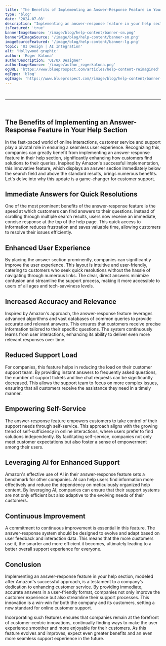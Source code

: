 ```yaml
---
title: 'The Benefits of Implementing an Answer-Response Feature in Your Help Section'
type: 'blog'
date: '2024-07-08'
description: "Implementing an answer-response feature in your help section, modeled after Amazon's successful approach, is a testament to a company’s dedication to enhancing customer service."
isFeatured: 'true'
bannerImageSource: '/image/blog/help-content/banner-sm.png'
bannerSMImageSource: '/image/blog/help-content/banner-sm.png'
imageSourceFeatured: '/image/blog/help-content/banner-lg.png'
topic: 'UI Design | AI Integration'
alt: 'Hollywood graphic'
author: 'Roger Katona'
authorDescription: 'UI/UX Designer'
authorImageSource: '/image/author_rogerkatona.png'
ogURL: 'https://www.blueprospect.com/articles/help-content-reimagined'
ogType: 'blog'
ogImage: 'https://www.blueprospect.com//image/blog/help-content/banner-sm.png'
---
```

<br>

---
<br>

## The Benefits of Implementing an Answer-Response Feature in Your Help Section

In the fast-paced world of online interactions, customer service and support play a pivotal role in ensuring a seamless user experience. Recognizing this, companies can greatly benefit from implementing an answer-response feature in their help section, significantly enhancing how customers find solutions to their queries. Inspired by Amazon's successful implementation, this innovative feature, which displays an answer section immediately below the search field and above the standard results, brings numerous benefits. Let's delve into why this update is a game-changer for customer support.

## Immediate Answers for Quick Resolutions

One of the most prominent benefits of the answer-response feature is the speed at which customers can find answers to their questions. Instead of scrolling through multiple search results, users now receive an immediate, concise response at the top of the help page. This quick access to information reduces frustration and saves valuable time, allowing customers to resolve their issues efficiently.

## Enhanced User Experience

By placing the answer section prominently, companies can significantly improve the user experience. This layout is intuitive and user-friendly, catering to customers who seek quick resolutions without the hassle of navigating through numerous links. The clear, direct answers minimize confusion and streamline the support process, making it more accessible to users of all ages and tech-savviness levels.

## Increased Accuracy and Relevance

Inspired by Amazon's approach, the answer-response feature leverages advanced algorithms and vast databases of common queries to provide accurate and relevant answers. This ensures that customers receive precise information tailored to their specific questions. The system continuously learns from user interactions, enhancing its ability to deliver even more relevant responses over time.

## Reduced Support Load

For companies, this feature helps in reducing the load on their customer support team. By providing instant answers to frequently asked questions, the number of support tickets and live chat requests can be significantly decreased. This allows the support team to focus on more complex issues, ensuring that all customers receive the assistance they need in a timely manner.

## Empowering Self-Service

The answer-response feature empowers customers to take control of their support needs through self-service. This approach aligns with the growing trend of self-sufficiency in online interactions, where users prefer to find solutions independently. By facilitating self-service, companies not only meet customer expectations but also foster a sense of empowerment among their users.

## Leveraging AI for Enhanced Support

Amazon's effective use of AI in their answer-response feature sets a benchmark for other companies. AI can help users find information more effectively and reduce the dependency on meticulously organized help content. By leveraging AI, companies can ensure that their support systems are not only efficient but also adaptive to the evolving needs of their customers.

## Continuous Improvement

A commitment to continuous improvement is essential in this feature. The answer-response system should be designed to evolve and adapt based on user feedback and interaction data. This means that the more customers use it, the smarter and more efficient it becomes, ultimately leading to a better overall support experience for everyone.

## Conclusion

Implementing an answer-response feature in your help section, modeled after Amazon's successful approach, is a testament to a company’s dedication to enhancing customer service. By providing immediate, accurate answers in a user-friendly format, companies not only improve the customer experience but also streamline their support processes. This innovation is a win-win for both the company and its customers, setting a new standard for online customer support.

Incorporating such features ensures that companies remain at the forefront of customer-centric innovations, continually finding ways to make the user experience smoother and more enjoyable for their customers. As this feature evolves and improves, expect even greater benefits and an even more seamless support experience in the future.




